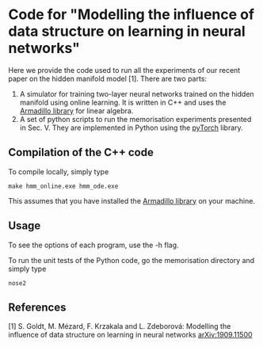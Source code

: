 Code for "Modelling the influence of data structure on learning in neural networks"
==================================

Here we provide the code used to run all the experiments of our recent paper on
the hidden manifold model [1]. There are two parts:

1. A simulator for training two-layer neural networks trained on the hidden
manifold using online learning. It is written in C++ and uses the [Armadillo
library](http://arma.sourceforge.net) for linear algebra.
2. A set of python scripts to run the memorisation experiments presented in
   Sec. V. They are implemented in Python using the
   [pyTorch](http://pytorch.org/) library.


Compilation of the C++ code
-------

To compile locally, simply type
```
make hmm_online.exe hmm_ode.exe
``` 
This assumes that you have installed the [Armadillo
library](http://arma.sourceforge.net) on your machine.

Usage
-----

To see the options of each program, use the -h flag.

To run the unit tests of the Python code, go the memorisation directory and
simply type
```
nose2
``` 

References
----------

[1] S. Goldt, M. Mézard, F. Krzakala and L. Zdeborová: Modelling the influence of
data structure on learning in neural networks [arXiv:1909.11500](https://arxiv.org/abs/1909.11500)
